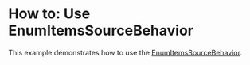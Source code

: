 # How to: Use EnumItemsSourceBehavior


This example demonstrates how to use the <a href="https://documentation.devexpress.com/#WPF/CustomDocument18089">EnumItemsSourceBehavior</a>.

<br/>


